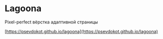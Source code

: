 # Lagoona
Pixel-perfect вёрстка адаптивной страницы

[https://psevdokot.github.io/lagoona](https://psevdokot.github.io/lagoona)
